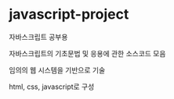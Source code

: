 # javascript-project
자바스크립트 공부용

자바스크립트의 기초문법 및 응용에 관한 소스코드 모음

임의의 웹 시스템을 기반으로 기술

html, css, javascript로 구성
